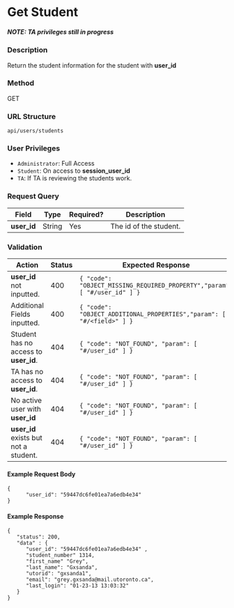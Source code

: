 Get Student
===
##### NOTE: TA privileges still in progress

### Description
Return the student information for the student with **user_id**

### Method
GET

### URL Structure
`api/users/students`

### User Privileges
* `Administrator`: Full Access
* `Student`: On access to **session_user_id**
* `TA`: If TA is reviewing the students work.

### Request Query
| Field          | Type   | Required? | Description              |
|----------------|--------|-----------|--------------------------|
| **user_id**    | String | Yes       |  The id of the student.  |


### Validation
| Action                                | Status | Expected Response                                                         |
|---------------------------------------|--------|---------------------------------------------------------------------------|
| **user_id** not inputted.             | 400    | `{ "code": "OBJECT_MISSING_REQUIRED_PROPERTY","param": [ "#/user_id" ] }` |
| Additional Fields inputted.           | 400    | `{ "code": "OBJECT_ADDITIONAL_PROPERTIES","param": [ "#/<field>" ] }`     |
| Student has no access to **user_id**. | 404    | `{ "code": "NOT_FOUND", "param": [ "#/user_id" ] }`                       |
| TA has no access to **user_id**.      | 404    | `{ "code": "NOT_FOUND", "param": [ "#/user_id" ] }`                       |
| No active user with **user_id**       | 404    | `{ "code": "NOT_FOUND", "param": [ "#/user_id" ] }`                       |
| **user_id** exists but not a student. | 404    | `{ "code": "NOT_FOUND", "param": [ "#/user_id" ] }`                       |


#### Example Request Body
```
{
      "user_id": "59447dc6fe01ea7a6edb4e34" 
}
```
#### Example Response
```
{
   "status": 200,
   "data" : {
      "user_id": "59447dc6fe01ea7a6edb4e34" ,
      "student_number" 1314,
      "first_name" "Grey",
      "last_name": "Gxsanda",
      "utorid": "gxsanda1",
      "email": "grey.gxsanda@mail.utoronto.ca",
      "last_login": "01-23-13 13:03:32"
   }
}
```